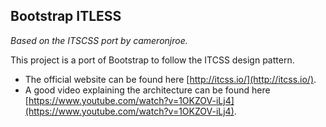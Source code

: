## Bootstrap ITLESS
*Based on the ITSCSS port by cameronjroe.*

This project is a port of Bootstrap to follow the ITCSS design pattern.
- The official website can be found here [http://itcss.io/](http://itcss.io/).
- A good video explaining the architecture can be found here [https://www.youtube.com/watch?v=1OKZOV-iLj4](https://www.youtube.com/watch?v=1OKZOV-iLj4).
